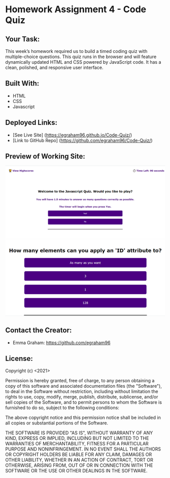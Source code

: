 # Homework Assignment 4 - Code Quiz

## Your Task:
This week’s homework required us to build a timed coding quiz with multiple-choice questions. This quiz runs in the browser and will feature dynamically updated HTML and CSS powered by JavaScript code. It has a clean, polished, and responsive user interface.

## Built With:
* HTML
* CSS
* Javascript

## Deployed Links:
* [See Live Site] (https://egraham96.github.io/Code-Quiz/)
* [Link to GitHub Repo] (https://github.com/egraham96/Code-Quiz/)
                                                                                        
## Preview of Working Site:
![Screenshot of Deployed Application](Assets/ScreenshotofDeployedApplication.PNG)
![Screenshot of Deployed Application](Assets/AnotherScreenshotofDeployedApplication.PNG)

## Contact the Creator:
* Emma Graham: https://github.com/egraham96

## License:
Copyright (c) <2021><Emma Graham>

Permission is hereby granted, free of charge, to any person obtaining a copy
of this software and associated documentation files (the "Software"), to deal
in the Software without restriction, including without limitation the rights
to use, copy, modify, merge, publish, distribute, sublicense, and/or sell
copies of the Software, and to permit persons to whom the Software is
furnished to do so, subject to the following conditions:

The above copyright notice and this permission notice shall be included in all
copies or substantial portions of the Software.

THE SOFTWARE IS PROVIDED "AS IS", WITHOUT WARRANTY OF ANY KIND, EXPRESS OR
IMPLIED, INCLUDING BUT NOT LIMITED TO THE WARRANTIES OF MERCHANTABILITY,
FITNESS FOR A PARTICULAR PURPOSE AND NONINFRINGEMENT. IN NO EVENT SHALL THE
AUTHORS OR COPYRIGHT HOLDERS BE LIABLE FOR ANY CLAIM, DAMAGES OR OTHER
LIABILITY, WHETHER IN AN ACTION OF CONTRACT, TORT OR OTHERWISE, ARISING FROM,
OUT OF OR IN CONNECTION WITH THE SOFTWARE OR THE USE OR OTHER DEALINGS IN THE
SOFTWARE.
